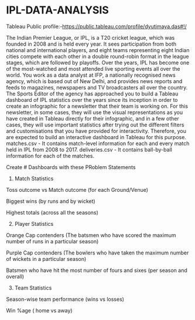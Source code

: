 # IPL-DATA-ANALYSIS
Tableau Public profile:-https://public.tableau.com/profile/dyutimaya.das#!/

The Indian Premier League, or IPL, is a T20 cricket league, which was founded in 2008 and is held every year. It sees participation from both national and international players, and eight teams representing eight Indian cities compete with each other in a double round-robin format in the league stages, which are followed by playoffs. Over the years, IPL has become one of the most-watched and most attended live sporting events all over the world.
You work as a data analyst at IFP, a nationally recognised news agency, which is based out of New Delhi, and provides news reports and feeds to magazines, newspapers and TV broadcasters all over the country. The Sports Editor of the agency has approached you to build a Tableau dashboard of IPL statistics over the years since its inception in order to create an infographic for a newsletter that their team is working on. For this newsletter, in some cases, they will use the visual representations as you have created in Tableau directly for their infographic, and in a few other cases, they will use important statistics after trying out the different filters and customisations that you have provided for interactivity. Therefore, you are expected to build an interactive dashboard in Tableau for this purpose. 
matches.csv - It contains match-level information for each and every match held in IPL from 2008 to 2017.
deliveries.csv - It contains ball-by-ball information for each of the matches.

Create # Dashboards with these PRoblem Statements
1. Match Statistics

Toss outcome vs Match outcome (for each Ground/Venue)

Biggest wins (by runs and by wicket)

Highest totals (across all the seasons)
 

2. Player Statistics

Orange Cap contenders (The batsmen who have scored the maximum number of runs in a particular season)

Purple Cap contenders (The bowlers who have taken the maximum number of wickets in a particular season)

Batsmen who have hit the most number of fours and sixes (per season and overall)

3. Team Statistics

Season-wise team performance (wins vs losses)

Win %age ( home vs away)
